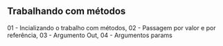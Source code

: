 ## Trabalhando com métodos 

01 - Incializando o trabalho com métodos,
02 - Passagem por valor e por referência,
03 - Argumento Out,
04 - Argumentos params
